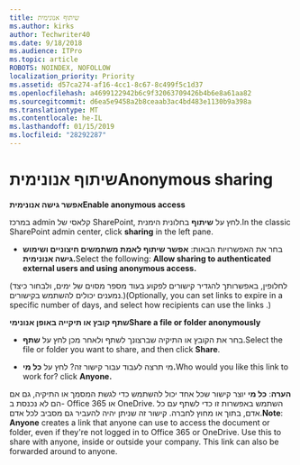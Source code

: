 ```yaml
---
title: שיתוף אנונימית
ms.author: kirks
author: Techwriter40
ms.date: 9/18/2018
ms.audience: ITPro
ms.topic: article
ROBOTS: NOINDEX, NOFOLLOW
localization_priority: Priority
ms.assetid: d57ca274-af16-4cc1-8c67-8c499f5c1d37
ms.openlocfilehash: a4699122942b6c9f32063709426b4b6e8a61aa82
ms.sourcegitcommit: d6ea5e9458a2b8ceaab3ac4bd483e1130b9a398a
ms.translationtype: MT
ms.contentlocale: he-IL
ms.lasthandoff: 01/15/2019
ms.locfileid: "28292287"
---
```

# <a name="anonymous-sharing"></a><span data-ttu-id="02467-102">שיתוף אנונימית</span><span class="sxs-lookup"><span data-stu-id="02467-102">Anonymous sharing</span></span>

 <span data-ttu-id="02467-103">**אפשר גישה אנונימית**</span><span class="sxs-lookup"><span data-stu-id="02467-103">**Enable anonymous access**</span></span>
  
<span data-ttu-id="02467-104">במרכז admin קלאסי של SharePoint, לחץ על **שיתוף** בחלונית הימנית.</span><span class="sxs-lookup"><span data-stu-id="02467-104">In the classic SharePoint admin center, click **sharing** in the left pane.</span></span> 
  
- <span data-ttu-id="02467-105">בחר את האפשרויות הבאות: **אפשר שיתוף לאמת משתמשים חיצוניים ושימוש גישה אנונימית.**</span><span class="sxs-lookup"><span data-stu-id="02467-105">Select the following: **Allow sharing to authenticated external users and using anonymous access.**</span></span>
  
<span data-ttu-id="02467-106">(לחלופין, באפשרותך להגדיר קישורים לפקוע בעוד מספר מסוים של ימים, ולבחור כיצד נמענים יכולים להשתמש בקישורים.)</span><span class="sxs-lookup"><span data-stu-id="02467-106">(Optionally, you can set links to expire in a specific number of days, and select how recipients can use the links .)</span></span>
    
 <span data-ttu-id="02467-107">**שתף קובץ או תיקייה באופן אנונימי**</span><span class="sxs-lookup"><span data-stu-id="02467-107">**Share a file or folder anonymously**</span></span>
  
- <span data-ttu-id="02467-108">בחר את הקובץ או התיקיה שברצונך לשתף ולאחר מכן לחץ על **שתף**.</span><span class="sxs-lookup"><span data-stu-id="02467-108">Select the file or folder you want to share, and then click **Share**.</span></span> 
    
- <span data-ttu-id="02467-109">מי תרצה לעבוד עבור קישור זה? לחץ על **כל מי.**</span><span class="sxs-lookup"><span data-stu-id="02467-109">Who would you like this link to work for? click **Anyone.**</span></span>
  
 <span data-ttu-id="02467-p101">**הערה**: **כל מי** יוצר קישור שכל אחד יכול להשתמש כדי לגשת המסמך או התיקיה, גם אם הם לא נכנסת ב- Office 365 או OneDrive. השתמש באפשרות זו כדי לשתף עם כל אדם, בתוך או מחוץ לחברה. קישור זה שניתן יהיה להעביר גם מסביב לכל אדם.</span><span class="sxs-lookup"><span data-stu-id="02467-p101">**Note**: **Anyone** creates a link that anyone can use to access the document or folder, even if they're not logged in to Office 365 or OneDrive. Use this to share with anyone, inside or outside your company. This link can also be forwarded around to anyone.</span></span> 
    

